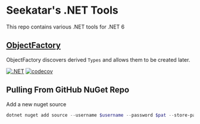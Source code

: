 # Seekatar's .NET Tools

This repo contains various .NET tools for .NET 6

## [ObjectFactory](src/Tools/ObjectFactory/README.md)
ObjectFactory discovers derived `Types` and allows them to be created later.

[![.NET](https://github.com/Seekatar/Tools-DotNet/actions/workflows/dotnet.yml/badge.svg)](https://github.com/Seekatar/Tools-DotNet/actions/workflows/dotnet.yml)
[![codecov](https://codecov.io/gh/Seekatar/Tools-DotNet/branch/main/graph/badge.svg?token=X3J5MU9T3C)](https://codecov.io/gh/Seekatar/Tools-DotNet)

## Pulling From GitHub NuGet Repo

Add a new nuget source

```PowerShell
dotnet nuget add source --username $username --password $pat --store-password-in-clear-text --name github "https://nuget.pkg.github.com/seekatar/index.json"
```

